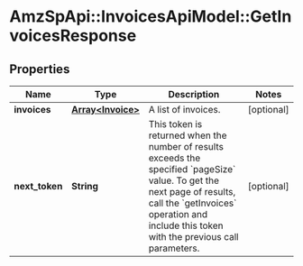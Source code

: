 # AmzSpApi::InvoicesApiModel::GetInvoicesResponse

## Properties
Name | Type | Description | Notes
------------ | ------------- | ------------- | -------------
**invoices** | [**Array&lt;Invoice&gt;**](Invoice.md) | A list of invoices. | [optional] 
**next_token** | **String** | This token is returned when the number of results exceeds the specified &#x60;pageSize&#x60; value. To get the next page of results, call the &#x60;getInvoices&#x60; operation and include this token with the previous call parameters. | [optional] 

